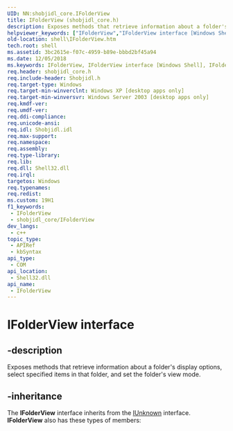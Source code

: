 ```yaml
---
UID: NN:shobjidl_core.IFolderView
title: IFolderView (shobjidl_core.h)
description: Exposes methods that retrieve information about a folder's display options, select specified items in that folder, and set the folder's view mode.
helpviewer_keywords: ["IFolderView","IFolderView interface [Windows Shell]","IFolderView interface [Windows Shell]","described","_shell_IFolderView","shell.IFolderView","shobjidl_core/IFolderView"]
old-location: shell\IFolderView.htm
tech.root: shell
ms.assetid: 3bc2615e-f07c-4959-b89e-bbbd2bf45a94
ms.date: 12/05/2018
ms.keywords: IFolderView, IFolderView interface [Windows Shell], IFolderView interface [Windows Shell],described, _shell_IFolderView, shell.IFolderView, shobjidl_core/IFolderView
req.header: shobjidl_core.h
req.include-header: Shobjidl.h
req.target-type: Windows
req.target-min-winverclnt: Windows XP [desktop apps only]
req.target-min-winversvr: Windows Server 2003 [desktop apps only]
req.kmdf-ver: 
req.umdf-ver: 
req.ddi-compliance: 
req.unicode-ansi: 
req.idl: Shobjidl.idl
req.max-support: 
req.namespace: 
req.assembly: 
req.type-library: 
req.lib: 
req.dll: Shell32.dll
req.irql: 
targetos: Windows
req.typenames: 
req.redist: 
ms.custom: 19H1
f1_keywords:
 - IFolderView
 - shobjidl_core/IFolderView
dev_langs:
 - c++
topic_type:
 - APIRef
 - kbSyntax
api_type:
 - COM
api_location:
 - Shell32.dll
api_name:
 - IFolderView
---
```


# IFolderView interface


## -description

Exposes methods that retrieve information about a folder's display options, select specified items in that folder, and set the folder's view mode.

## -inheritance

The <b>IFolderView</b> interface inherits from the <a href="/windows/desktop/api/unknwn/nn-unknwn-iunknown">IUnknown</a> interface. <b>IFolderView</b> also has these types of members:

